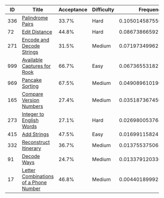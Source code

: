 |ID|Title|Acceptance|Difficulty|Frequency|
|----|-----|----|---|---|
|336|[Palindrome Pairs]( https://leetcode.com/problems/palindrome-pairs)|33.7%|Hard|0.10501458755636292|
|72|[Edit Distance]( https://leetcode.com/problems/edit-distance)|44.8%|Hard|0.08673866592531046|
|271|[Encode and Decode Strings]( https://leetcode.com/problems/encode-and-decode-strings)|31.5%|Medium|0.07197349962508924|
|999|[Available Captures for Rook]( https://leetcode.com/problems/available-captures-for-rook)|66.7%|Easy|0.06736553182757604|
|969|[Pancake Sorting]( https://leetcode.com/problems/pancake-sorting)|67.5%|Medium|0.04908961019652358|
|165|[Compare Version Numbers]( https://leetcode.com/problems/compare-version-numbers)|27.4%|Medium|0.0351873674509732|
|273|[Integer to English Words]( https://leetcode.com/problems/integer-to-english-words)|27.1%|Hard|0.026980053764546055|
|415|[Add Strings]( https://leetcode.com/problems/add-strings)|47.5%|Easy|0.016991158247219373|
|332|[Reconstruct Itinerary]( https://leetcode.com/problems/reconstruct-itinerary)|36.7%|Medium|0.013755375068485329|
|91|[Decode Ways]( https://leetcode.com/problems/decode-ways)|24.7%|Medium|0.013379120336324091|
|17|[Letter Combinations of a Phone Number]( https://leetcode.com/problems/letter-combinations-of-a-phone-number)|46.8%|Medium|0.0044018999217624675|
